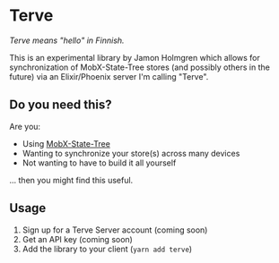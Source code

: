 # Terve

_Terve means "hello" in Finnish._

This is an experimental library by Jamon Holmgren which allows for
synchronization of MobX-State-Tree stores (and possibly others in the
future) via an Elixir/Phoenix server I'm calling "Terve".

## Do you need this?

Are you:

- Using [MobX-State-Tree](https://mobx-state-tree.js.org)
- Wanting to synchronize your store(s) across many devices
- Not wanting to have to build it all yourself

... then you might find this useful.

## Usage

1. Sign up for a Terve Server account (coming soon)
2. Get an API key (coming soon)
3. Add the library to your client (`yarn add terve`)
